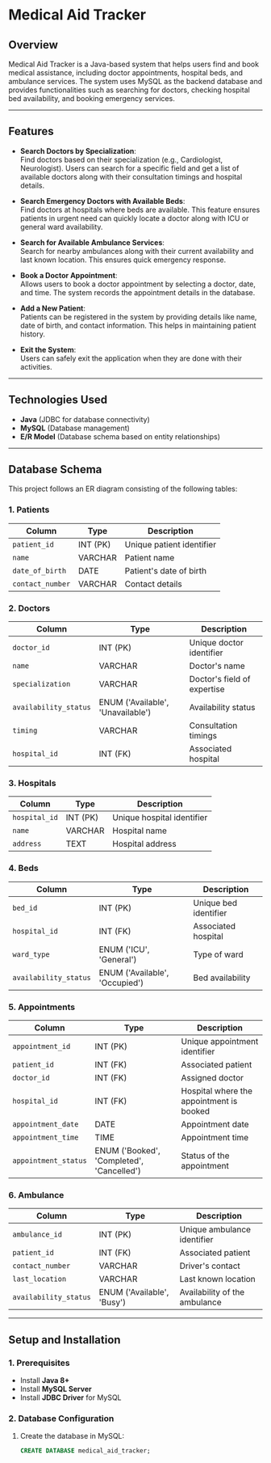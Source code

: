 # Medical Aid Tracker

## Overview
Medical Aid Tracker is a Java-based system that helps users find and book medical assistance, including doctor appointments, hospital beds, and ambulance services. The system uses MySQL as the backend database and provides functionalities such as searching for doctors, checking hospital bed availability, and booking emergency services.

---

## Features
- **Search Doctors by Specialization**:  
  Find doctors based on their specialization (e.g., Cardiologist, Neurologist). Users can search for a specific field and get a list of available doctors along with their consultation timings and hospital details.

- **Search Emergency Doctors with Available Beds**:  
  Find doctors at hospitals where beds are available. This feature ensures patients in urgent need can quickly locate a doctor along with ICU or general ward availability.

- **Search for Available Ambulance Services**:  
  Search for nearby ambulances along with their current availability and last known location. This ensures quick emergency response.

- **Book a Doctor Appointment**:  
  Allows users to book a doctor appointment by selecting a doctor, date, and time. The system records the appointment details in the database.

- **Add a New Patient**:  
  Patients can be registered in the system by providing details like name, date of birth, and contact information. This helps in maintaining patient history.

- **Exit the System**:  
  Users can safely exit the application when they are done with their activities.

---

## Technologies Used
- **Java** (JDBC for database connectivity)
- **MySQL** (Database management)
- **E/R Model** (Database schema based on entity relationships)

---

## Database Schema
This project follows an ER diagram consisting of the following tables:

### 1. Patients
| Column         | Type        | Description                      |
|---------------|------------|----------------------------------|
| `patient_id`  | INT (PK)    | Unique patient identifier       |
| `name`        | VARCHAR     | Patient name                    |
| `date_of_birth` | DATE      | Patient's date of birth         |
| `contact_number` | VARCHAR  | Contact details                 |

### 2. Doctors
| Column           | Type        | Description                          |
|-----------------|------------|--------------------------------------|
| `doctor_id`     | INT (PK)    | Unique doctor identifier            |
| `name`          | VARCHAR     | Doctor's name                       |
| `specialization` | VARCHAR    | Doctor's field of expertise         |
| `availability_status` | ENUM ('Available', 'Unavailable') | Availability status |
| `timing`        | VARCHAR     | Consultation timings                 |
| `hospital_id`   | INT (FK)    | Associated hospital                  |

### 3. Hospitals
| Column         | Type      | Description                      |
|---------------|----------|----------------------------------|
| `hospital_id` | INT (PK) | Unique hospital identifier       |
| `name`        | VARCHAR  | Hospital name                    |
| `address`     | TEXT     | Hospital address                 |

### 4. Beds
| Column         | Type      | Description                      |
|---------------|----------|----------------------------------|
| `bed_id`      | INT (PK) | Unique bed identifier           |
| `hospital_id` | INT (FK) | Associated hospital             |
| `ward_type`   | ENUM ('ICU', 'General') | Type of ward |
| `availability_status` | ENUM ('Available', 'Occupied') | Bed availability |

### 5. Appointments
| Column             | Type      | Description                          |
|-------------------|----------|--------------------------------------|
| `appointment_id`  | INT (PK) | Unique appointment identifier       |
| `patient_id`      | INT (FK) | Associated patient                  |
| `doctor_id`       | INT (FK) | Assigned doctor                     |
| `hospital_id`     | INT (FK) | Hospital where the appointment is booked |
| `appointment_date`| DATE      | Appointment date                    |
| `appointment_time`| TIME      | Appointment time                    |
| `appointment_status` | ENUM ('Booked', 'Completed', 'Cancelled') | Status of the appointment |

### 6. Ambulance
| Column          | Type      | Description                     |
|----------------|----------|---------------------------------|
| `ambulance_id` | INT (PK) | Unique ambulance identifier    |
| `patient_id`   | INT (FK) | Associated patient             |
| `contact_number` | VARCHAR | Driver's contact              |
| `last_location` | VARCHAR | Last known location           |
| `availability_status` | ENUM ('Available', 'Busy') | Availability of the ambulance |

---

## Setup and Installation

### 1. Prerequisites
- Install **Java 8+**
- Install **MySQL Server**
- Install **JDBC Driver** for MySQL

### 2. Database Configuration
1. Create the database in MySQL:
   ```sql
   CREATE DATABASE medical_aid_tracker;
